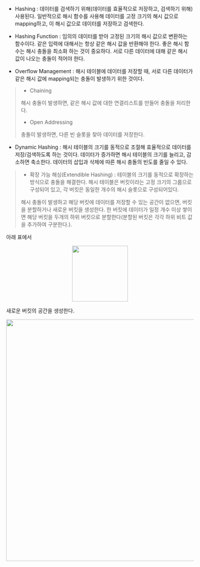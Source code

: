 - Hashing : 데이터를 검색하기 위해(데이터를 효율적으로 저장하고, 검색하기 위해) 사용된다. 일반적으로 해시 함수를 사용해 데이터를 고정 크기의 해시 값으로 mapping하고, 이 해시 값으로 데이터를 저장하고 검색한다.

- Hashing Function : 임의의 데이터를 받아 고정된 크기의 해시 값으로 변환하는 함수이다. 같은 입력에 대해서는 항상 같은 해시 값을 반환해야 한다. 좋은 해시 함수는 해시 충돌을 최소화 하는 것이 중요하다. 서로 다른 데이터에 대해 같은 해시 값이 나오는 충돌이 적어야 한다.

- Overflow Management : 해시 테이블에 데이터를 저장할 때, 서로 다른 데이터가 같은 해시 값에 mapping되는 충돌이 발생하기 위한 것이다.

>- Chaining
>
>해시 충돌이 발생하면, 같은 해시 값에 대한 연결리스트를 만들어 충돌을 처리한다.
>- Open Addressing
>  
>충돌이 발생하면, 다른 빈 슬롯을 찾아 데이터를 저장한다.

- Dynamic Hashing : 해시 테이블의 크기를 동적으로 조절해 효율적으로 데이터를 저장/검색하도록 하는 것이다. 데이터가 증가하면 해시 테이블의 크기를 늘리고, 감소하면 축소한다. 데이터의 삽입과 삭제에 따른 해시 충돌의 빈도를 줄일 수 있다.

>- 확장 가능 해싱(Extendible Hashing) : 테이블의 크기를 동적으로 확장하는 방식으로 충돌을 해결한다.
>해시 테이블은 버킷이라는 고정 크기의 그룹으로 구성되어 있고, 각 버킷은 동일한 개수의 해시 슬롯으로 구성되어있다.
>
>해시 충돌이 발생하고 해당 버킷에 데이터를 저장할 수 있는 공간이 없으면, 버킷을 분할하거나 새로운 버킷을 생성한다.
>한 버킷에 데이터가 일정 개수 이상 쌓이면 해당 버킷을 두개의 하위 버킷으로 분할한다(분할된 버킷은 각각 하위 비트 값을 추가하여 구분한다.).

아래 표에서
<p align="center"><img src="https://github.com/sonyrainy/TIL/assets/91364766/cfb72ff8-f936-4d93-bfd8-c92ed5571116" width= "150" />


새로운 버킷의 공간을 생성한다.
<p align="center"><img src="https://github.com/sonyrainy/TIL/assets/91364766/fcdd7bcf-5026-4993-8799-53e57957caa0" width= "650" />

